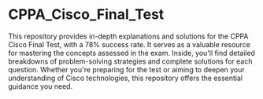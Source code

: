 # CPPA_Cisco_Final_Test

This repository provides in-depth explanations and solutions for the CPPA Cisco Final Test, with a 78% success rate. It serves as a valuable resource for mastering the concepts assessed in the exam. Inside, you'll find detailed breakdowns of problem-solving strategies and complete solutions for each question. Whether you're preparing for the test or aiming to deepen your understanding of Cisco technologies, this repository offers the essential guidance you need.